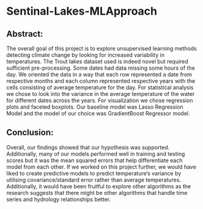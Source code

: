 # Sentinal-Lakes-MLApproach
## Abstract:
The overall goal of this project is to explore unsupervised learning methods detecting climate change by looking for increased variability in temperatures. 
The Trout lakes dataset used is indeed novel but required sufficient pre-processing. Some dates had data missing some hours of the day. We oriented the data 
in a way that each row represented a date from respective months and each column represented respective years with the cells consisting of average temperature 
for the day. For statistical analysis we chose to look into the variance in the average temperature of the water for different dates across the years. 
For visualization we chose regression plots and faceted boxplots. Our baseline model was Lasso Regression Model and the model of our choice was GradientBoost Regressor model.

## Conclusion:
Overall, our findings showed that our hypothesis was supported. Additionally, many of our models performed well in training and testing scores but it was the mean 
squared errors that help differentiate each model from each other. If we worked on this project further, we would have liked to create predictive models to predict 
temperature’s variance by utilising covariance/standard error rather than average temperatures. Additionally, it would have been fruitful to explore other algorithms 
as the research suggests that there might be other algorithms that handle time series and hydrology relationships better. 
